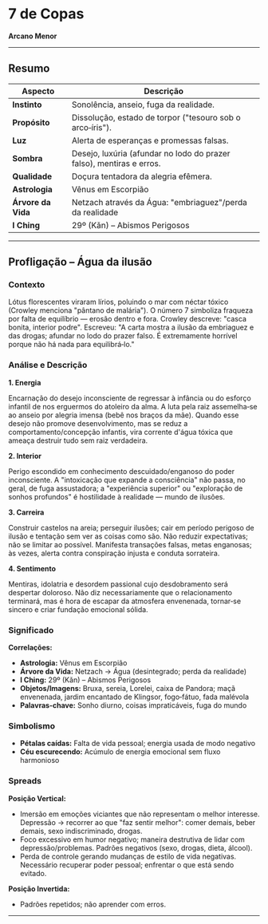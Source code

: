 # 7 de Copas

**Arcano Menor**

---

## Resumo

| Aspecto | Descrição |
|---------|-----------|
| **Instinto** | Sonolência, anseio, fuga da realidade. |
| **Propósito** | Dissolução, estado de torpor ("tesouro sob o arco‑íris"). |
| **Luz** | Alerta de esperanças e promessas falsas. |
| **Sombra** | Desejo, luxúria (afundar no lodo do prazer falso), mentiras e erros. |
| **Qualidade** | Doçura tentadora da alegria efêmera. |
| **Astrologia** | Vênus em Escorpião |
| **Árvore da Vida** | Netzach através da Água: "embriaguez"/perda da realidade |
| **I Ching** | 29º (Kǎn) – Abismos Perigosos |

---

## Profligação – Água da ilusão

### Contexto

Lótus florescentes viraram lírios, poluindo o mar com néctar tóxico (Crowley menciona "pântano de malária"). O número 7 simboliza fraqueza por falta de equilíbrio — erosão dentro e fora. Crowley descreve: "casca bonita, interior podre". Escreveu: "A carta mostra a ilusão da embriaguez e das drogas; afundar no lodo do prazer falso. É extremamente horrível porque não há nada para equilibrá‑lo."

### Análise e Descrição

**1. Energia**

Encarnação do desejo inconsciente de regressar à infância ou do esforço infantil de nos erguermos do atoleiro da alma. A luta pela raiz assemelha‑se ao anseio por alegria imensa (bebê nos braços da mãe). Quando esse desejo não promove desenvolvimento, mas se reduz a comportamento/concepção infantis, vira corrente d'água tóxica que ameaça destruir tudo sem raiz verdadeira.

**2. Interior**

Perigo escondido em conhecimento descuidado/enganoso do poder inconsciente. A "intoxicação que expande a consciência" não passa, no geral, de fuga assustadora; a "experiência superior" ou "exploração de sonhos profundos" é hostilidade à realidade — mundo de ilusões.

**3. Carreira**

Construir castelos na areia; perseguir ilusões; cair em período perigoso de ilusão e tentação sem ver as coisas como são. Não reduzir expectativas; não se limitar ao possível. Manifesta transações falsas, metas enganosas; às vezes, alerta contra conspiração injusta e conduta sorrateira.

**4. Sentimento**

Mentiras, idolatria e desordem passional cujo desdobramento será despertar doloroso. Não diz necessariamente que o relacionamento terminará, mas é hora de escapar da atmosfera envenenada, tornar‑se sincero e criar fundação emocional sólida.

### Significado

**Correlações:**

- **Astrologia:** Vênus em Escorpião
- **Árvore da Vida:** Netzach → Água (desintegrado; perda da realidade)
- **I Ching:** 29º (Kǎn) – Abismos Perigosos
- **Objetos/Imagens:** Bruxa, sereia, Lorelei, caixa de Pandora; maçã envenenada, jardim encantado de Klingsor, fogo‑fátuo, fada malévola
- **Palavras‑chave:** Sonho diurno, coisas impraticáveis, fuga do mundo

### Simbolismo

- **Pétalas caídas:** Falta de vida pessoal; energia usada de modo negativo
- **Céu escurecendo:** Acúmulo de energia emocional sem fluxo harmonioso

### Spreads

**Posição Vertical:**

- Imersão em emoções viciantes que não representam o melhor interesse. Depressão → recorrer ao que "faz sentir melhor": comer demais, beber demais, sexo indiscriminado, drogas.
- Foco excessivo em humor negativo; maneira destrutiva de lidar com depressão/problemas. Padrões negativos (sexo, drogas, dieta, álcool).
- Perda de controle gerando mudanças de estilo de vida negativas. Necessário recuperar poder pessoal; enfrentar o que está sendo evitado.

**Posição Invertida:**

- Padrões repetidos; não aprender com erros.

---


